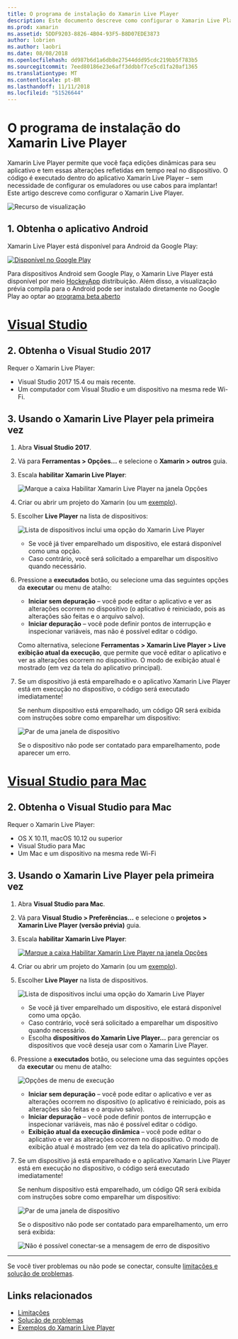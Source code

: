 ```yaml
---
title: O programa de instalação do Xamarin Live Player
description: Este documento descreve como configurar o Xamarin Live Player e usá-lo para fazer edições ao vivo em um aplicativo em execução.
ms.prod: xamarin
ms.assetid: 5DDF9203-8826-4B04-93F5-B8D07EDE3873
author: lobrien
ms.author: laobri
ms.date: 08/08/2018
ms.openlocfilehash: dd987b6d1a6db8e27544ddd95cdc219bb5f783b5
ms.sourcegitcommit: 7eed80186e23e6aff3ddbbf7ce5cd1fa20af1365
ms.translationtype: MT
ms.contentlocale: pt-BR
ms.lasthandoff: 11/11/2018
ms.locfileid: "51526644"
---
```

# <a name="xamarin-live-player-setup"></a>O programa de instalação do Xamarin Live Player

Xamarin Live Player permite que você faça edições dinâmicas para seu aplicativo e tem essas alterações refletidas em tempo real no dispositivo. O código é executado dentro do aplicativo Xamarin Live Player – sem necessidade de configurar os emuladores ou use cabos para implantar! Este artigo descreve como configurar o Xamarin Live Player.

![Recurso de visualização](~/media/shared/preview.png)

## <a name="1-get-the-android-app"></a>1. Obtenha o aplicativo Android

Xamarin Live Player está disponível para Android da Google Play:

[ ![Disponível no Google Play](install-images/google-play-badge.png)](https://play.google.com/store/apps/details?id=com.xamarin.live)

Para dispositivos Android sem Google Play, o Xamarin Live Player está disponível por meio [HockeyApp](https://aka.ms/xlp-hockeyapp) distribuição. Além disso, a visualização prévia compila para o Android pode ser instalado diretamente no Google Play ao optar ao [programa beta aberto](https://play.google.com/apps/testing/com.xamarin.live)

# <a name="visual-studiotabwindows"></a>[Visual Studio](#tab/windows)

## <a name="2-get-visual-studio-2017"></a>2. Obtenha o Visual Studio 2017

Requer o Xamarin Live Player:

- Visual Studio 2017 15.4 ou mais recente.
- Um computador com Visual Studio e um dispositivo na mesma rede Wi-Fi.

## <a name="3-using-xamarin-live-player-for-the-first-time"></a>3. Usando o Xamarin Live Player pela primeira vez

1. Abra **Visual Studio 2017**.
2. Vá para **Ferramentas > Opções...**  e selecione o **Xamarin > outros** guia.
3. Escala **habilitar Xamarin Live Player**:

    ![Marque a caixa Habilitar Xamarin Live Player na janela Opções](install-images/vs2017-options.png)

4. Criar ou abrir um projeto do Xamarin (ou um [exemplo](~/tools/live-player/samples.md)).
5. Escolher **Live Player** na lista de dispositivos:

    ![Lista de dispositivos inclui uma opção do Xamarin Live Player](install-images/devices-empty-windows.png)

    - Se você já tiver emparelhado um dispositivo, ele estará disponível como uma opção.
    - Caso contrário, você será solicitado a emparelhar um dispositivo quando necessário.

6. Pressione a **executados** botão, ou selecione uma das seguintes opções da **executar** ou menu de atalho:

    - **Iniciar sem depuração** – você pode editar o aplicativo e ver as alterações ocorrem no dispositivo (o aplicativo é reiniciado, pois as alterações são feitas e o arquivo salvo).
    - **Iniciar depuração** – você pode definir pontos de interrupção e inspecionar variáveis, mas não é possível editar o código.

    Como alternativa, selecione **Ferramentas > Xamarin Live Player > Live exibição atual da execução**, que permite que você editar o aplicativo e ver as alterações ocorrem no dispositivo. O modo de exibição atual é mostrado (em vez da tela do aplicativo principal).

7. Se um dispositivo já está emparelhado e o aplicativo Xamarin Live Player está em execução no dispositivo, o código será executado imediatamente!

    Se nenhum dispositivo está emparelhado, um código QR será exibida com instruções sobre como emparelhar um dispositivo:

    ![Par de uma janela de dispositivo](install-images/manage-empty-windows.png)

    Se o dispositivo não pode ser contatado para emparelhamento, pode aparecer um erro.

# <a name="visual-studio-for-mactabmacos"></a>[Visual Studio para Mac](#tab/macos)

## <a name="2-get-visual-studio-for-mac"></a>2. Obtenha o Visual Studio para Mac

Requer o Xamarin Live Player:

- OS X 10.11, macOS 10.12 ou superior
- Visual Studio para Mac
- Um Mac e um dispositivo na mesma rede Wi-Fi

## <a name="3-using-xamarin-live-player-for-the-first-time"></a>3. Usando o Xamarin Live Player pela primeira vez

1. Abra **Visual Studio para Mac**.
2. Vá para **Visual Studio > Preferências...**  e selecione o **projetos > Xamarin Live Player (versão prévia)** guia.
3. Escala **habilitar Xamarin Live Player**:

    [![Marque a caixa Habilitar Xamarin Live Player na janela Opções](install-images/vsmac-options-sml.png)](install-images/vsmac-options.png#lightbox)

4. Criar ou abrir um projeto do Xamarin (ou um [exemplo](~/tools/live-player/samples.md)).
5. Escolher **Live Player** na lista de dispositivos.

    ![Lista de dispositivos inclui uma opção do Xamarin Live Player](install-images/devices.png)

    - Se você já tiver emparelhado um dispositivo, ele estará disponível como uma opção.
    - Caso contrário, você será solicitado a emparelhar um dispositivo quando necessário.
    - Escolha **dispositivos do Xamarin Live Player...**  para gerenciar os dispositivos que você deseja usar com o Xamarin Live Player.

6. Pressione a **executados** botão, ou selecione uma das seguintes opções da **executar** ou menu de atalho:

    ![Opções de menu de execução](install-images/run-menu.png)

    - **Iniciar sem depuração** – você pode editar o aplicativo e ver as alterações ocorrem no dispositivo (o aplicativo é reiniciado, pois as alterações são feitas e o arquivo salvo).
    - **Iniciar depuração** – você pode definir pontos de interrupção e inspecionar variáveis, mas não é possível editar o código.
    - **Exibição atual da execução dinâmica** – você pode editar o aplicativo e ver as alterações ocorrem no dispositivo. O modo de exibição atual é mostrado (em vez da tela do aplicativo principal).

7. Se um dispositivo já está emparelhado e o aplicativo Xamarin Live Player está em execução no dispositivo, o código será executado imediatamente!

    Se nenhum dispositivo está emparelhado, um código QR será exibida com instruções sobre como emparelhar um dispositivo:

    ![Par de uma janela de dispositivo](install-images/manage-empty.png)

    Se o dispositivo não pode ser contatado para emparelhamento, um erro será exibida:

    ![Não é possível conectar-se a mensagem de erro de dispositivo](install-images/error-cannot-connect.png)

-----

Se você tiver problemas ou não pode se conectar, consulte [limitações e solução de problemas](~/tools/live-player/troubleshooting.md).

## <a name="related-links"></a>Links relacionados

- [Limitações](~/tools/live-player/limitations.md)
- [Solução de problemas](~/tools/live-player/troubleshooting.md)
- [Exemplos do Xamarin Live Player](~/tools/live-player/samples.md)

